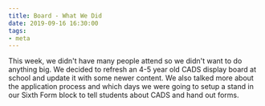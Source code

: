 ```yaml
---
title: Board - What We Did
date: 2019-09-16 16:30:00
tags:
- meta
---
```


This week, we didn't have many people attend so we didn't want to do anything big. We decided to refresh an 4-5 year old CADS display board at school and update it with some newer content. We also talked more about the application process and which days we were going to setup a stand in our Sixth Form block to tell students about CADS and hand out forms.